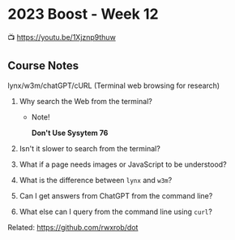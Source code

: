 # 2023 Boost - Week 12

📺 <https://youtu.be/1Xjznp9thuw>

## Course Notes

lynx/w3m/chatGPT/cURL (Terminal web browsing for research)

1. Why search the Web from the terminal?

    * Note!

      **Don't Use Sysytem 76**


1. Isn't it slower to search from the terminal?



1. What if a page needs images or JavaScript to be understood?



1. What is the difference between `lynx` and `w3m`?



1. Can I get answers from ChatGPT from the command line?



1. What else can I query from the command line using `curl`?




Related:
<https://github.com/rwxrob/dot>